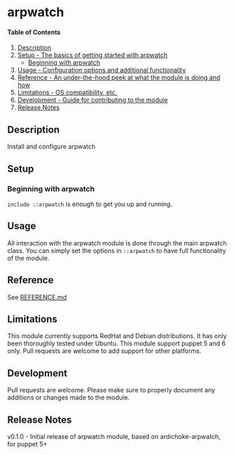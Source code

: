 # arpwatch

#### Table of Contents

1. [Description](#description)
1. [Setup - The basics of getting started with arpwatch](#setup)
    * [Beginning with arpwatch](#beginning-with-arpwatch)
1. [Usage - Configuration options and additional functionality](#usage)
1. [Reference - An under-the-hood peek at what the module is doing and how](#reference)
1. [Limitations - OS compatibility, etc.](#limitations)
1. [Development - Guide for contributing to the module](#development)
1. [Release Notes](#release-notes)

## Description

Install and configure arpwatch

## Setup

### Beginning with arpwatch

`include ::arpwatch` is enough to get you up and running.

## Usage

All interaction with the arpwatch module is done through the main arpwatch class. You can simply set the options in `::arpwatch` to have full functionality of the module.

## Reference

See [REFERENCE.md](REFERENCE.md)

## Limitations

This module currently supports RedHat and Debian distributions. It has only been thoroughly tested under Ubuntu.
This module support puppet 5 and 6 only.
Pull requests are welcome to add support for other platforms.

## Development

Pull requests are welcome. Please make sure to properly document any additions or changes made to the module.

## Release Notes

v0.1.0 - Initial release of arpwatch module, based on ardichoke-arpwatch, for puppet 5+
